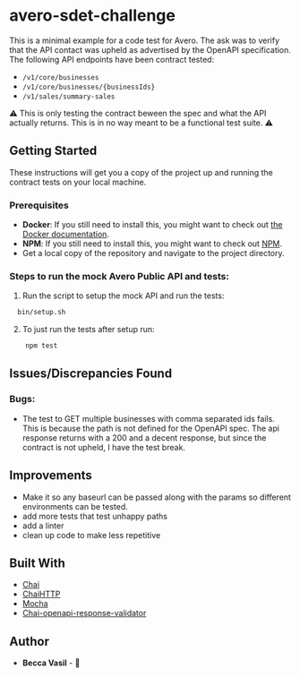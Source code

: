 # avero-sdet-challenge

This is a minimal example for a code test for Avero. The ask was to verify that the API contact was upheld as advertised by the OpenAPI specification. The following API endpoints have been contract tested:
  * `/v1/core/businesses`
  * `/v1/core/businesses/{businessIds}`
  * `/v1/sales/summary-sales`

:warning: This is only testing the contract beween the spec and what the API actually returns. This is in no way meant to be a functional test suite. :warning:

## Getting Started

These instructions will get you a copy of the project up and running the contract tests on your local machine.

### Prerequisites

* **Docker**: If you still need to install this, you might want to check out [the Docker documentation](https://docs.docker.com/install/).
* **NPM**: If you still need to install this, you might want to check out [NPM](https://www.npmjs.com/get-npm).
* Get a local copy of the repository and navigate to the project directory.

### Steps to run the mock Avero Public API and tests:

1. Run the script to setup the mock API and run the tests:
  ``` bash
    bin/setup.sh
  ```   
2. To just run the tests after setup run:
```bash
    npm test
```

## Issues/Discrepancies Found
### Bugs:
* The test to GET multiple businesses with comma separated ids fails. This is because the path is not defined for the OpenAPI spec. The api response returns with a 200
 and a decent response, but since the contract is not upheld, I have the test break.

## Improvements
* Make it so any baseurl can be passed along with the params so different environments can be tested.
* add more tests that test unhappy paths
* add a linter
* clean up code to make less repetitive

## Built With
* [Chai](https://www.chaijs.com/)
* [ChaiHTTP](https://www.chaijs.com/plugins/chai-http/)
* [Mocha](https://mochajs.org/)
* [Chai-openapi-response-validator](https://github.com/RuntimeTools/chai-openapi-response-validator)


## Author

* **Becca Vasil** - :cake:
